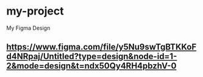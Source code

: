 # my-project

My Figma Design

## https://www.figma.com/file/y5Nu9swTgBTKKoFd4NRpaj/Untitled?type=design&node-id=1-2&mode=design&t=ndx50Qy4RH4pbzhV-0
